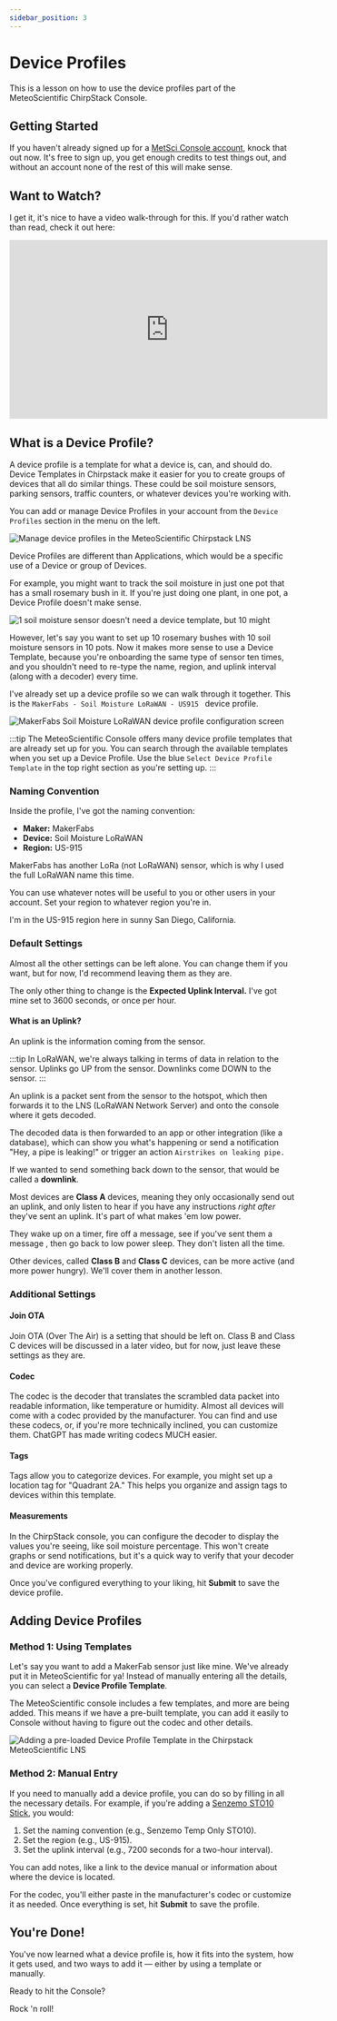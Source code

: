 ```yaml
---
sidebar_position: 3
---
```

# Device Profiles

This is a lesson on how to use the device profiles part of the MeteoScientific ChirpStack Console. 

## Getting Started

If you haven't already signed up for a [MetSci Console account](https://console.meteoscientific.com), knock that out now.  It's free to sign up, you get enough credits to test things out, and without an account none of the rest of this will make sense.

## Want to Watch?

I get it, it's nice to have a video walk-through for this.  If you'd rather watch than read, check it out here:
<iframe width="560" height="315" src="https://www.youtube.com/embed/rr77pVG1bDk?si=0CXmAFAsQgl6d_2r" title="YouTube video player" frameborder="0" allow="accelerometer; autoplay; clipboard-write; encrypted-media; gyroscope; picture-in-picture; web-share" referrerpolicy="strict-origin-when-cross-origin" allowfullscreen></iframe>

## What is a Device Profile?

A device profile is a template for what a device is, can, and should do. Device Templates in Chirpstack make it easier for you to create groups of devices that all do similar things. These could be soil moisture sensors, parking sensors, traffic counters, or whatever devices you're working with. 

You can add or manage Device Profiles in your account from the `Device Profiles` section in the menu on the left.

<div style={{
  display: 'flex',
  justifyContent: 'center',
  margin: '20px auto'
}}>
  <img 
    src="/images/tutorial-basics/003-device-profile/find-device-profiles.png"
    alt="Manage device profiles in the MeteoScientific Chirpstack LNS"
    style={{
      maxWidth: '800px',
      width: '100%',
      borderRadius: '8px',
      border: '4px solid var(--metsci-primary)',
      boxShadow: '0 4px 12px rgba(217, 74, 24, 0.15)',
    }}
  />
</div>

Device Profiles are different than Applications, which would be a specific use of a Device or group of Devices.

For example, you might want to track the soil moisture in just one pot that has a small rosemary bush in it.  If you're just doing one plant, in one pot, a Device Profile doesn't make sense.

<div style={{
  display: 'flex',
  justifyContent: 'center',
  margin: '20px auto'
}}>
  <img 
    src="/images/tutorial-basics/003-device-profile/1-rosemary-10-rosemary-device-templates.png"
    alt="1 soil moisture sensor doesn't need a device template, but 10 might"
    style={{
      maxWidth: '800px',
      width: '100%',
      borderRadius: '8px',
      border: '4px solid var(--metsci-primary)',
      boxShadow: '0 4px 12px rgba(217, 74, 24, 0.15)',
    }}
  />
</div>

However, let's say you want to set up 10 rosemary bushes with 10 soil moisture sensors in 10 pots.  Now it makes more sense to use a Device Template, because you're onboarding the same type of sensor ten times, and you shouldn't need to re-type the name, region, and uplink interval (along with a decoder) every time.

I've already set up a device profile so we can walk through it together. This is the `MakerFabs - Soil Moisture LoRaWAN - US915 ` device profile. 

<div style={{
  display: 'flex',
  justifyContent: 'center',
  margin: '20px auto'
}}>
  <img 
    src="/images/tutorial-basics/003-device-profile/device-profile.png"
    alt="MakerFabs Soil Moisture LoRaWAN device profile configuration screen"
    style={{
      maxWidth: '800px',
      width: '100%',
      borderRadius: '8px',
      border: '4px solid var(--metsci-primary)',
      boxShadow: '0 4px 12px rgba(217, 74, 24, 0.15)',
    }}
  />
</div>

:::tip
The MeteoScientific Console offers many device profile templates that are already set up for you.  You can search through the available templates when you set up a Device Profile.  Use the blue `Select Device Profile Template` in the top right section as you're setting up.
:::

### Naming Convention

Inside the profile, I've got the naming convention: 

- **Maker:** MakerFabs
- **Device:** Soil Moisture LoRaWAN
- **Region:** US-915


MakerFabs has another LoRa (not LoRaWAN) sensor, which is why I used the full LoRaWAN name this time. 

You can use whatever notes will be useful to you or other users in your account. Set your region to whatever region you're in. 

I'm in the US-915 region here in sunny San Diego, California. 

### Default Settings

Almost all the other settings can be left alone. You can change them if you want, but for now, I'd recommend leaving them as they are. 

The only other thing to change is the **Expected Uplink Interval.**  I've got mine set to 3600 seconds, or once per hour. 

#### What is an Uplink?

An uplink is the information coming from the sensor. 

:::tip
In LoRaWAN, we're always talking in terms of data in relation to the sensor.  Uplinks go UP from the sensor.  Downlinks come DOWN to the sensor. 
:::

An uplink is a packet sent from the sensor to the hotspot, which then forwards it to the LNS (LoRaWAN Network Server) and onto the console where it gets decoded. 

The decoded data is then forwarded to an app or other integration (like a database), which can show you what's happening or send a notification "Hey, a pipe is leaking!" or trigger an action `Airstrikes on leaking pipe.`

If we wanted to send something back down to the sensor, that would be called a **downlink**. 

Most devices are **Class A** devices, meaning they only occasionally send out an uplink, and only listen to hear if you have any instructions *right after* they've sent an uplink.  It's part of what makes 'em low power.  

They wake up on a timer, fire off a message, see if you've sent them a message , then go back to low power sleep. They don't listen all the time.

Other devices, called **Class B** and **Class C** devices, can be more active (and more power hungry).  We'll cover them in another lesson.  

### Additional Settings

#### Join OTA

Join OTA (Over The Air) is a setting that should be left on. Class B and Class C devices will be discussed in a later video, but for now, just leave these settings as they are.

#### Codec

The codec is the decoder that translates the scrambled data packet into readable information, like temperature or humidity. Almost all devices will come with a codec provided by the manufacturer. You can find and use these codecs, or, if you're more technically inclined, you can customize them.  ChatGPT has made writing codecs MUCH easier.

#### Tags

Tags allow you to categorize devices. For example, you might set up a location tag for "Quadrant 2A." This helps you organize and assign tags to devices within this template.

#### Measurements

In the ChirpStack console, you can configure the decoder to display the values you're seeing, like soil moisture percentage. This won't create graphs or send notifications, but it's a quick way to verify that your decoder and device are working properly.

Once you've configured everything to your liking, hit **Submit** to save the device profile.

## Adding Device Profiles

### Method 1: Using Templates

Let's say you want to add a MakerFab sensor just like mine.  We've already put it in MeteoScientific for ya!  Instead of manually entering all the details, you can select a **Device Profile Template**. 

The MeteoScientific console includes a few templates, and more are being added. This means if we have a pre-built template, you can add it easily to Console without having to figure out the codec and other details.

<div style={{
  display: 'flex',
  justifyContent: 'center',
  margin: '20px auto'
}}>
  <img 
    src="/images/tutorial-basics/003-device-profile/using-a-device-profile-template.png"
    alt="Adding a pre-loaded Device Profile Template in the Chirpstack MeteoScientific LNS"
    style={{
      maxWidth: '800px',
      width: '100%',
      borderRadius: '8px',
      border: '4px solid var(--metsci-primary)',
      boxShadow: '0 4px 12px rgba(217, 74, 24, 0.15)',
    }}
  />
</div>

### Method 2: Manual Entry

If you need to manually add a device profile, you can do so by filling in all the necessary details. For example, if you're adding a [Senzemo STO10 Stick](https://senzemo.com/products/temperature-only-sensor/), you would:

1. Set the naming convention (e.g., Senzemo Temp Only STO10).
2. Set the region (e.g., US-915).
3. Set the uplink interval (e.g., 7200 seconds for a two-hour interval).

You can add notes, like a link to the device manual or information about where the device is located. 

For the codec, you'll either paste in the manufacturer's codec or customize it as needed. Once everything is set, hit **Submit** to save the profile.

## You're Done!

You've now learned what a device profile is, how it fits into the system, how it gets used, and two ways to add it — either by using a template or manually. 

Ready to hit the Console?  

<ConsoleButton />

Rock 'n roll!
